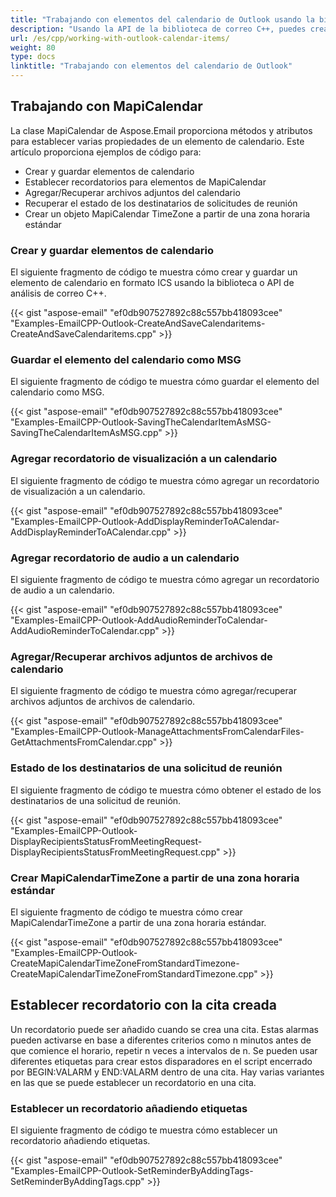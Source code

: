 ```yaml
---
title: "Trabajando con elementos del calendario de Outlook usando la biblioteca de correo C++"
description: "Usando la API de la biblioteca de correo C++, puedes crear y guardar elementos del calendario de Outlook como MSG, agregar y recuperar archivos adjuntos de los archivos de calendario, y establecer recordatorios con citas añadiendo etiquetas."
url: /es/cpp/working-with-outlook-calendar-items/
weight: 80
type: docs
linktitle: "Trabajando con elementos del calendario de Outlook"
---
```


## **Trabajando con MapiCalendar**
La clase MapiCalendar de Aspose.Email proporciona métodos y atributos para establecer varias propiedades de un elemento de calendario. Este artículo proporciona ejemplos de código para:

- Crear y guardar elementos de calendario
- Establecer recordatorios para elementos de MapiCalendar
- Agregar/Recuperar archivos adjuntos del calendario
- Recuperar el estado de los destinatarios de solicitudes de reunión
- Crear un objeto MapiCalendar TimeZone a partir de una zona horaria estándar

### **Crear y guardar elementos de calendario**
El siguiente fragmento de código te muestra cómo crear y guardar un elemento de calendario en formato ICS usando la biblioteca o API de análisis de correo C++.

{{< gist "aspose-email" "ef0db907527892c88c557bb418093cee" "Examples-EmailCPP-Outlook-CreateAndSaveCalendaritems-CreateAndSaveCalendaritems.cpp" >}}

### **Guardar el elemento del calendario como MSG**
El siguiente fragmento de código te muestra cómo guardar el elemento del calendario como MSG.

{{< gist "aspose-email" "ef0db907527892c88c557bb418093cee" "Examples-EmailCPP-Outlook-SavingTheCalendarItemAsMSG-SavingTheCalendarItemAsMSG.cpp" >}}

### **Agregar recordatorio de visualización a un calendario**
El siguiente fragmento de código te muestra cómo agregar un recordatorio de visualización a un calendario.

{{< gist "aspose-email" "ef0db907527892c88c557bb418093cee" "Examples-EmailCPP-Outlook-AddDisplayReminderToACalendar-AddDisplayReminderToACalendar.cpp" >}}

### **Agregar recordatorio de audio a un calendario**
El siguiente fragmento de código te muestra cómo agregar un recordatorio de audio a un calendario.

{{< gist "aspose-email" "ef0db907527892c88c557bb418093cee" "Examples-EmailCPP-Outlook-AddAudioReminderToCalendar-AddAudioReminderToCalendar.cpp" >}}

### **Agregar/Recuperar archivos adjuntos de archivos de calendario**
El siguiente fragmento de código te muestra cómo agregar/recuperar archivos adjuntos de archivos de calendario.

{{< gist "aspose-email" "ef0db907527892c88c557bb418093cee" "Examples-EmailCPP-Outlook-ManageAttachmentsFromCalendarFiles-GetAttachmentsFromCalendar.cpp" >}}

### **Estado de los destinatarios de una solicitud de reunión**
El siguiente fragmento de código te muestra cómo obtener el estado de los destinatarios de una solicitud de reunión.

{{< gist "aspose-email" "ef0db907527892c88c557bb418093cee" "Examples-EmailCPP-Outlook-DisplayRecipientsStatusFromMeetingRequest-DisplayRecipientsStatusFromMeetingRequest.cpp" >}}

### **Crear MapiCalendarTimeZone a partir de una zona horaria estándar**
El siguiente fragmento de código te muestra cómo crear MapiCalendarTimeZone a partir de una zona horaria estándar.

{{< gist "aspose-email" "ef0db907527892c88c557bb418093cee" "Examples-EmailCPP-Outlook-CreateMapiCalendarTimeZoneFromStandardTimezone-CreateMapiCalendarTimeZoneFromStandardTimezone.cpp" >}}

## **Establecer recordatorio con la cita creada**
Un recordatorio puede ser añadido cuando se crea una cita. Estas alarmas pueden activarse en base a diferentes criterios como n minutos antes de que comience el horario, repetir n veces a intervalos de n. Se pueden usar diferentes etiquetas para crear estos disparadores en el script encerrado por BEGIN:VALARM y END:VALARM dentro de una cita. Hay varias variantes en las que se puede establecer un recordatorio en una cita.

### **Establecer un recordatorio añadiendo etiquetas**
El siguiente fragmento de código te muestra cómo establecer un recordatorio añadiendo etiquetas.

{{< gist "aspose-email" "ef0db907527892c88c557bb418093cee" "Examples-EmailCPP-Outlook-SetReminderByAddingTags-SetReminderByAddingTags.cpp" >}}